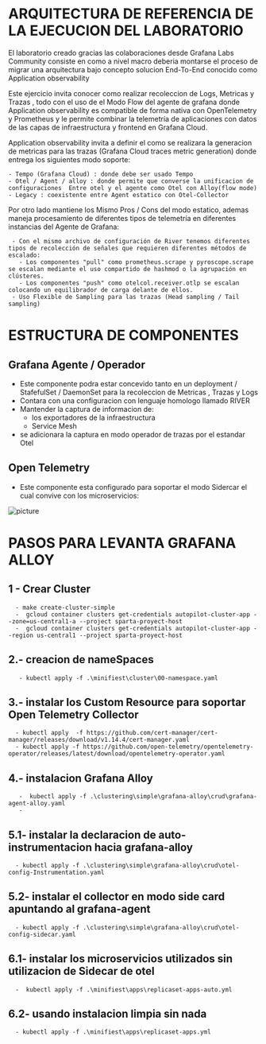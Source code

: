 
# ARQUITECTURA DE REFERENCIA DE LA EJECUCION DEL LABORATORIO 

El laboratorio creado gracias las colaboraciones desde Grafana Labs Community consiste en como a nivel macro deberia montarse el proceso de migrar una arquitectura bajo concepto solucion End-To-End conocido como Application observability  

Este ejercicio  invita conocer como realizar recoleccion de Logs, Metricas y Trazas , todo con el uso de el Modo Flow del agente de grafana donde   Application observability  es compatible de forma nativa con OpenTelemetry y Prometheus y le permite combinar la telemetría de aplicaciones con datos de las capas de infraestructura y frontend en Grafana Cloud.

Application observability   invita a definir el como se realizara la generacion de metricas para las trazas (Grafana Cloud traces metric generation) donde entrega los siguientes modo soporte:
 
 ````
 - Tempo (Grafana Cloud) : donde debe ser usado Tempo 
 - Otel / Agent / alloy : donde permite que converse la unificacion de configuraciones  Entre otel y el agente como Otel con Alloy(flow mode) 
 - Legacy : coexistente entre Agent estatico con Otel-Collector
````  

Por otro lado  mantiene los Mismo Pros / Cons del modo estatico, ademas maneja procesamiento de diferentes tipos de telemetría en diferentes instancias del Agente de Grafana:

````
 - Con el mismo archivo de configuración de River tenemos diferentes tipos de recolección de señales que requieren diferentes métodos de escalado:
   - Los componentes "pull" como prometheus.scrape y pyroscope.scrape se escalan mediante el uso compartido de hashmod o la agrupación en clústeres.
   - Los componentes "push" como otelcol.receiver.otlp se escalan colocando un equilibrador de carga delante de ellos.
 - Uso Flexible de Sampling para las trazas (Head sampling / Tail sampling)
````


# ESTRUCTURA DE COMPONENTES 

## Grafana Agente / Operador 
 - Este componente podra estar concevido tanto en un deployment / StafefulSet / DaemonSet para la recoleccion de Metricas , Trazas y Logs
 - Contara con una configuracion con lenguaje homologo llamado RIVER 
 - Mantender la captura de informacion de:
   - los exportadores de la infraestructura
   - Service Mesh
 - se adicionara la captura en modo operador de trazas por el estandar Otel
  
 ## Open Telemetry

 - Este componente esta configurado para soportar el modo Sidercar el cual convive con los microservicios:





![picture](Grafana_Agent_Flow_Mode.png)




# PASOS PARA LEVANTA GRAFANA ALLOY

## 1 - Crear Cluster
````
  - make create-cluster-simple 
  -  gcloud container clusters get-credentials autopilot-cluster-app --zone=us-central1-a --project sparta-proyect-host 
  -  gcloud container clusters get-credentials autopilot-cluster-app --region us-central1 --project sparta-proyect-host
```` 

## 2.- creacion de nameSpaces
````
   - kubectl apply -f .\minifiest\cluster\00-namespace.yaml
````

## 3.- instalar los Custom Resource para soportar Open Telemetry Collector

````
  - kubectl apply  -f https://github.com/cert-manager/cert-manager/releases/download/v1.14.4/cert-manager.yaml
  - kubectl apply -f https://github.com/open-telemetry/opentelemetry-operator/releases/latest/download/opentelemetry-operator.yaml
````

## 4.- instalacion Grafana Alloy

````
   -  kubectl apply -f .\clustering\simple\grafana-alloy\crud\grafana-agent-alloy.yaml
   -  
````


## 5.1- instalar la declaracion de auto-instrumentacion hacia grafana-alloy

````
  - kubectl apply -f .\clustering\simple\grafana-alloy\crud\otel-config-Instrumentation.yaml
````
## 5.2- instalar el collector en modo side card apuntando al grafana-agent

````
  - kubectl apply -f .\clustering\simple\grafana-alloy\crud\otel-config-sidecar.yaml
````

## 6.1- instalar los microservicios utilizados sin utilizacion de Sidecar de otel 
````
  -  kubectl apply -f .\minifiest\apps\replicaset-apps-auto.yml 

````
## 6.2- usando instalacion limpia sin nada 
````
  - kubectl apply -f .\minifiest\apps\replicaset-apps.yml 

````
